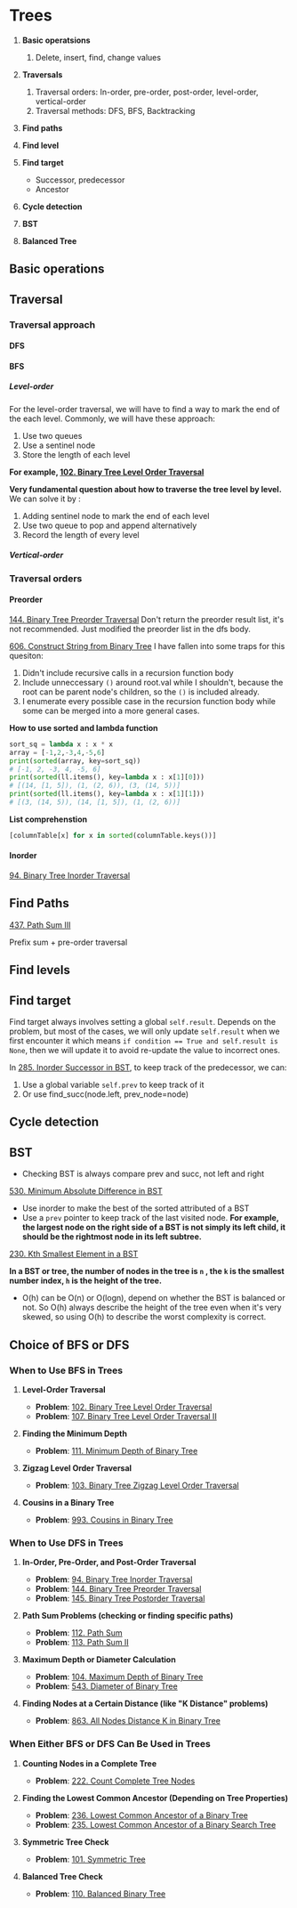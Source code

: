 # Trees

1. **Basic operatsions**
   1. Delete, insert, find, change values
2. **Traversals**
   1. Traversal orders: In-order, pre-order, post-order, level-order, vertical-order
   2. Traversal methods: DFS, BFS, Backtracking
3. **Find paths**
4. **Find level**
5. **Find target**
   - Successor, predecessor
   - Ancestor
6. **Cycle detection**

6. **BST**
7. **Balanced Tree**



## Basic operations



## Traversal

### Traversal approach

#### DFS

#### BFS

##### Level-order

For the level-order traversal, we will have to find a way to mark the end of the each level. Commonly, we will have these approach:

1. Use two queues
2. Use a sentinel node
3. Store the length of each level

**For example, [102. Binary Tree Level Order Traversal](https://leetcode.com/problems/binary-tree-level-order-traversal/)**

**Very fundamental question about how to traverse the tree level by level.** We can solve it by :

1. Adding sentinel node to mark the end of each level
2. Use two queue to pop and append alternatively
3. Record the length of every level



##### Vertical-order



### Traversal orders

#### Preorder

[144. Binary Tree Preorder Traversal](https://leetcode.com/problems/binary-tree-preorder-traversal/description/)
Don't return the preorder result list, it's not recommended. Just modified the preorder list in the dfs body.

[606. Construct String from Binary Tree](https://leetcode.com/problems/construct-string-from-binary-tree/description/)
I have fallen into some traps for this quesiton:
1. Didn't include recursive calls in a recursion function body
2. Include unneccessary `()` around root.val while I shouldn't, because the root can be parent node's children, so the `()` is included already.
3. I enumerate every possible case in the recursion function body while some can be merged into a more general cases.

**How to use sorted and lambda function**
```python
sort_sq = lambda x : x * x
array = [-1,2,-3,4,-5,6]
print(sorted(array, key=sort_sq))
# [-1, 2, -3, 4, -5, 6]
print(sorted(ll.items(), key=lambda x : x[1][0]))
# [(14, [1, 5]), (1, (2, 6)), (3, (14, 5))]
print(sorted(ll.items(), key=lambda x : x[1][1]))
# [(3, (14, 5)), (14, [1, 5]), (1, (2, 6))]
```

**List comprehenstion**
```python
[columnTable[x] for x in sorted(columnTable.keys())]
```



#### Inorder

[94. Binary Tree Inorder Traversal](https://leetcode.com/problems/binary-tree-inorder-traversal/)



## Find Paths

[437. Path Sum III](https://leetcode.com/problems/path-sum-iii/)

Prefix sum + pre-order traversal





## Find levels





## Find target

Find target always involves setting a global `self.result`. Depends on the problem, but most of the cases, we will only update `self.result` when we first encounter it which means `if condition == True and self.result is None`, then we will update it to avoid re-update the value to incorrect ones.

In [285. Inorder Successor in BST](https://leetcode.com/problems/inorder-successor-in-bst/), to keep track of the predecessor, we can:

1. Use a global variable `self.prev` to keep track of it
2. Or use find_succ(node.left, prev_node=node)

## Cycle detection





## BST

- Checking BST is always compare prev and succ, not left and right

[530. Minimum Absolute Difference in BST](https://leetcode.com/problems/minimum-absolute-difference-in-bst/)

- Use inorder to make the best of the sorted attributed of a BST
- Use a `prev` pointer to keep track of the last visited node. **For example, the largest node on the right side of a BST is not simply its left child, it should be the rightmost node in its left subtree.**



[230. Kth Smallest Element in a BST](https://leetcode.com/problems/kth-smallest-element-in-a-bst/)

**In a BST or tree, the number of nodes in the tree is `n` , the `k` is the smallest number index, `h` is the height of the tree.**

- O(h) can be O(n) or O(logn), depend on whether the BST is balanced or not. So O(h) always describe the height of the tree even when it's very skewed, so using O(h) to describe the worst complexity is correct.





## Choice of BFS or DFS

### **When to Use BFS in Trees**

1. **Level-Order Traversal**
   - **Problem**: [102. Binary Tree Level Order Traversal](https://leetcode.com/problems/binary-tree-level-order-traversal/)
   - **Problem**: [107. Binary Tree Level Order Traversal II](https://leetcode.com/problems/binary-tree-level-order-traversal-ii/)

2. **Finding the Minimum Depth**
   - **Problem**: [111. Minimum Depth of Binary Tree](https://leetcode.com/problems/minimum-depth-of-binary-tree/)

3. **Zigzag Level Order Traversal**
   - **Problem**: [103. Binary Tree Zigzag Level Order Traversal](https://leetcode.com/problems/binary-tree-zigzag-level-order-traversal/)

4. **Cousins in a Binary Tree**
   - **Problem**: [993. Cousins in Binary Tree](https://leetcode.com/problems/cousins-in-binary-tree/)

### **When to Use DFS in Trees**

1. **In-Order, Pre-Order, and Post-Order Traversal**
   - **Problem**: [94. Binary Tree Inorder Traversal](https://leetcode.com/problems/binary-tree-inorder-traversal/)
   - **Problem**: [144. Binary Tree Preorder Traversal](https://leetcode.com/problems/binary-tree-preorder-traversal/)
   - **Problem**: [145. Binary Tree Postorder Traversal](https://leetcode.com/problems/binary-tree-postorder-traversal/)

2. **Path Sum Problems (checking or finding specific paths)**
   - **Problem**: [112. Path Sum](https://leetcode.com/problems/path-sum/)
   - **Problem**: [113. Path Sum II](https://leetcode.com/problems/path-sum-ii/)

3. **Maximum Depth or Diameter Calculation**
   - **Problem**: [104. Maximum Depth of Binary Tree](https://leetcode.com/problems/maximum-depth-of-binary-tree/)
   - **Problem**: [543. Diameter of Binary Tree](https://leetcode.com/problems/diameter-of-binary-tree/)

4. **Finding Nodes at a Certain Distance (like "K Distance" problems)**
   - **Problem**: [863. All Nodes Distance K in Binary Tree](https://leetcode.com/problems/all-nodes-distance-k-in-binary-tree/)

### **When Either BFS or DFS Can Be Used in Trees**

1. **Counting Nodes in a Complete Tree**
   - **Problem**: [222. Count Complete Tree Nodes](https://leetcode.com/problems/count-complete-tree-nodes/)

2. **Finding the Lowest Common Ancestor (Depending on Tree Properties)**
   - **Problem**: [236. Lowest Common Ancestor of a Binary Tree](https://leetcode.com/problems/lowest-common-ancestor-of-a-binary-tree/)
   - **Problem**: [235. Lowest Common Ancestor of a Binary Search Tree](https://leetcode.com/problems/lowest-common-ancestor-of-a-binary-search-tree/)

3. **Symmetric Tree Check**
   - **Problem**: [101. Symmetric Tree](https://leetcode.com/problems/symmetric-tree/)

4. **Balanced Tree Check**
   - **Problem**: [110. Balanced Binary Tree](https://leetcode.com/problems/balanced-binary-tree/)
